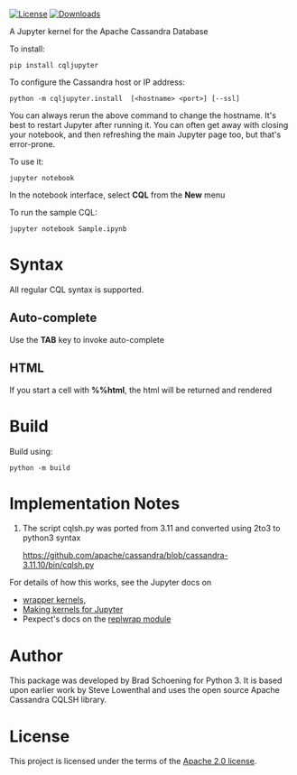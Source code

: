 [![License](https://img.shields.io/badge/License-Apache%202.0-blue.svg)](https://opensource.org/licenses/Apache-2.0)
[![Downloads](https://pepy.tech/badge/cqljupyter)](https://pepy.tech/project/cqljupyer)

A Jupyter kernel for the Apache Cassandra Database

To install:

    pip install cqljupyter

To configure the Cassandra host or IP address:

    python -m cqljupyter.install  [<hostname> <port>] [--ssl]

You can always rerun the above command to change the hostname. It's
best to restart Jupyter after running it. You can often get away with closing
your notebook, and then refreshing the main Jupyter page too, but that's
error-prone.

To use it:

    jupyter notebook

In the notebook interface, select **CQL** from the **New** menu

To run the sample CQL:

    jupyter notebook Sample.ipynb

Syntax
======

All regular CQL syntax is supported.

Auto-complete
-------------

Use the **TAB** key to invoke auto-complete

HTML
----

If you start a cell with **%%html**, the html will be returned and rendered

Build
=====
Build using:

    python -m build

Implementation Notes
====================

1.  The script cqlsh.py was ported from 3.11 and converted using 2to3 to python3
    syntax

    <https://github.com/apache/cassandra/blob/cassandra-3.11.10/bin/cqlsh.py>

For details of how this works, see the Jupyter docs on
* [wrapper kernels](http://jupyter-client.readthedocs.org/en/latest/wrapperkernels.html),
* [Making kernels for Jupyter](https://jupyter-client.readthedocs.io/en/stable/kernels.html)
* Pexpect's docs on the [replwrap module](http://pexpect.readthedocs.org/en/latest/api/replwrap.html)

Author
======

This package was developed by Brad Schoening for Python 3. It is based upon earlier work 
by Steve Lowenthal and uses the open source Apache Cassandra CQLSH library.

License
=======

This project is licensed under the terms of the [Apache 2.0
license](https://www.apache.org/licenses/LICENSE-2.0).
